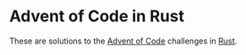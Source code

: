 # Advent of Code in Rust

These are solutions to the [Advent of Code](https://adventofcode.com/)
challenges in [Rust](https://www.rust-lang.org/).
